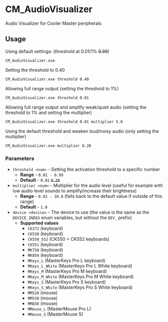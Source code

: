 # CM_AudioVisualizer

Audio Visualizer for Cooler Master peripherals

## Usage 

Using default settings: (threshold at 0.01/1% ~~0.30~~)

```
CM_AudioVisualizer.exe
```


Setting the threshold to 0.40

```
CM_AudioVisualizer.exe threshold 0.40
```


Allowing full range output (setting the threshold to 1%)

```
CM_AudioVisualizer.exe threshold 0.01
```


Allowing full range output _and_ amplify weak/quiet audio (setting the threshold to 1% and setting the multiplier)

```
CM_AudioVisualizer.exe threshold 0.01 multiplier 5.0
```

Using the default threshold and weaken loud/noisy audio (only setting the multiplier)

```
CM_AudioVisualizer.exe multiplier 0.20
```

### Parameters

* `threshold <num>` - Setting the activation threshold to a specific number
  * **Range** - `0.01 - 0.99`
  * **Default** - `0.01` ~~`0.30`~~
* `multiplier <num>` - Multiplier for the audio level (useful for example with low audio level sounds to amplify/increase their brightness)
  * **Range** - `0.01 - 10.0` (falls back to the default value if outside of this range)
  * **Default** - `1.0`
* `device <device>` - The device to use (the value is the same as the `DEVICE_INDEX` enum variables, but without the `DEV_` prefix)
  * **Supported values**
    * `CK372` (keyboard)
    * `CK530` (keyboard)
    * `CK550_552` (CK550 + CK552 keyboards)
    * `CK551` (keyboard)
    * `MK750` (keyboard)
    * `MK850` (keyboard)
    * `MKeys_L` (MasterKeys Pro L keyboard)
    * `MKeys_L_White` (MasterKeys Pro L White keyboard)
    * `MKeys_M` (MasterKeys Pro M keyboard)
    * `MKeys_M_White` (MasterKeys Pro M White keyboard)
    * `MKeys_S` (MasterKeys Pro S keyboard)
    * `MKeys_S_White` (MasterKeys Pro S White keyboard)
    * `MM520` (mouse)
    * `MM530` (mouse)
    * `MM830` (mouse)
    * `MMouse_L` (MasterMouse Pro L)
    * `MMouse_S` (MasterMouse S)

